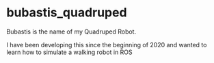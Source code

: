 # bubastis_quadruped
Bubastis is the name of my Quadruped Robot.

I have been developing this since the beginning of 2020 and wanted to learn how to simulate a walking robot in ROS
